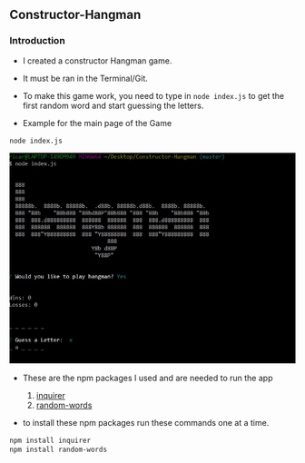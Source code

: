 ## Constructor-Hangman

### Introduction

* I created a constructor Hangman game.
* It must be ran in the Terminal/Git.
* To make this game work, you need to type in ```node index.js``` to get the first random word and start guessing the letters.

* Example for the main page of the Game

```
node index.js
```

![Alt text](/assets/screenshot.png?raw=true)



* These are the npm packages I used and are needed to run the app
	1. [inquirer](https://www.npmjs.com/package/inquirer)
	2. [random-words](https://www.npmjs.com/package/random-words)

* to install these npm packages run these commands one at a time.
```
npm install inquirer
npm install random-words
```
